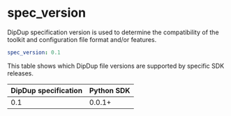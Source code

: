 # spec\_version

DipDup specification version is used to determine the compatibility of the toolkit and configuration file format and/or features.

```yaml
spec_version: 0.1
```

This table shows which DipDup file versions are supported by specific SDK releases.

| DipDup specification | Python SDK |
| :--- | :--- |
| 0.1 | 0.0.1+ |



